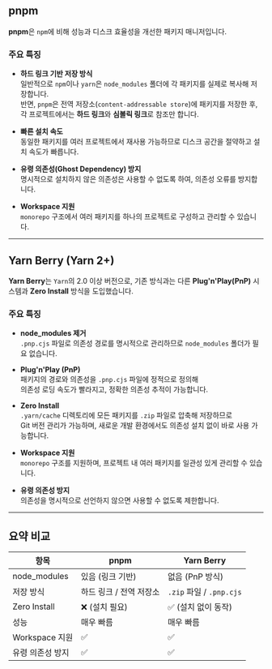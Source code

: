## pnpm

**pnpm**은 `npm`에 비해 성능과 디스크 효율성을 개선한 패키지 매니저입니다.

### 주요 특징

- **하드 링크 기반 저장 방식**  
  일반적으로 `npm`이나 `yarn`은 `node_modules` 폴더에 각 패키지를 실제로 복사해 저장합니다.  
  반면, `pnpm`은 전역 저장소(`content-addressable store`)에 패키지를 저장한 후,  
  각 프로젝트에서는 **하드 링크**와 **심볼릭 링크**로 참조만 합니다.

- **빠른 설치 속도**  
  동일한 패키지를 여러 프로젝트에서 재사용 가능하므로 디스크 공간을 절약하고 설치 속도가 빠릅니다.

- **유령 의존성(Ghost Dependency) 방지**  
  명시적으로 설치하지 않은 의존성은 사용할 수 없도록 하여, 의존성 오류를 방지합니다.

- **Workspace 지원**  
  `monorepo` 구조에서 여러 패키지를 하나의 프로젝트로 구성하고 관리할 수 있습니다.

---

## Yarn Berry (Yarn 2+)

**Yarn Berry**는 `Yarn`의 2.0 이상 버전으로, 기존 방식과는 다른 **Plug'n'Play(PnP)** 시스템과 **Zero Install** 방식을 도입했습니다.

### 주요 특징

- **node_modules 제거**  
  `.pnp.cjs` 파일로 의존성 경로를 명시적으로 관리하므로 `node_modules` 폴더가 필요 없습니다.

- **Plug'n'Play (PnP)**  
  패키지의 경로와 의존성을 `.pnp.cjs` 파일에 정적으로 정의해  
  의존성 로딩 속도가 빨라지고, 정확한 의존성 추적이 가능합니다.

- **Zero Install**  
  `.yarn/cache` 디렉토리에 모든 패키지를 `.zip` 파일로 압축해 저장하므로  
  Git 버전 관리가 가능하며, 새로운 개발 환경에서도 의존성 설치 없이 바로 사용 가능합니다.

- **Workspace 지원**  
  `monorepo` 구조를 지원하며, 프로젝트 내 여러 패키지를 일관성 있게 관리할 수 있습니다.

- **유령 의존성 방지**  
  의존성을 명시적으로 선언하지 않으면 사용할 수 없도록 제한합니다.

---

## 요약 비교

| 항목             | pnpm                    | Yarn Berry               |
| ---------------- | ----------------------- | ------------------------ |
| node_modules     | 있음 (링크 기반)        | 없음 (PnP 방식)          |
| 저장 방식        | 하드 링크 / 전역 저장소 | `.zip` 파일 / `.pnp.cjs` |
| Zero Install     | ❌ (설치 필요)          | ✅ (설치 없이 동작)      |
| 성능             | 매우 빠름               | 매우 빠름                |
| Workspace 지원   | ✅                      | ✅                       |
| 유령 의존성 방지 | ✅                      | ✅                       |
